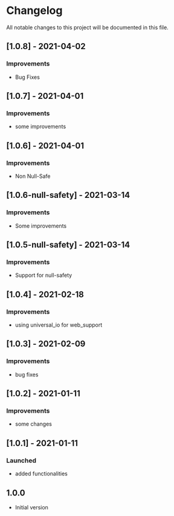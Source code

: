 # Changelog
All notable changes to this project will be documented in this file.

## [1.0.8] - 2021-04-02
### Improvements
- Bug Fixes

## [1.0.7] - 2021-04-01
### Improvements
- some improvements

## [1.0.6] - 2021-04-01
### Improvements
- Non Null-Safe

## [1.0.6-null-safety] - 2021-03-14
### Improvements
- Some improvements

## [1.0.5-null-safety] - 2021-03-14
### Improvements
- Support for null-safety

## [1.0.4] - 2021-02-18
### Improvements
- using universal_io for web_support

## [1.0.3] - 2021-02-09
### Improvements
- bug fixes

## [1.0.2] - 2021-01-11
### Improvements
- some changes

## [1.0.1] - 2021-01-11
### Launched
- added functionalities

## 1.0.0
- Initial version